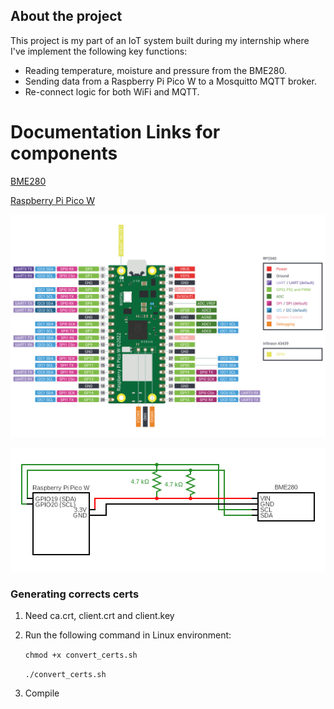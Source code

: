 ## About the project
This project is my part of an IoT system built during my internship where I've implement the following key functions:

* Reading temperature, moisture and pressure from the BME280.
* Sending data from a Raspberry Pi Pico W to a Mosquitto MQTT broker.
* Re-connect logic for both WiFi and MQTT.


# Documentation Links for components

[BME280](https://www.bosch-sensortec.com/media/boschsensortec/downloads/datasheets/bst-bme280-ds002.pdf)

[Raspberry Pi Pico W](https://datasheets.raspberrypi.com/picow/pico-w-datasheet.pdf)

![Pin out diagram of Pico W](/resources/picow-pinout.svg)

![Circuit diagram for the system](/resources/pico-w-bme280-circuit.png)


### Generating corrects certs

1. Need ca.crt, client.crt and client.key
2. Run the following command in Linux environment:
    
    `chmod +x convert_certs.sh`
    
    `./convert_certs.sh`
3. Compile
